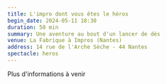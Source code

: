 ```yaml
---
title: L'impro dont vous êtes le héros
begin_date: 2024-05-11 18:30
duration: 50 min
summary: Une aventure au bout d'un lancer de dés
venue: La Fabrique à Impros (Nantes)
address: 14 rue de l'Arche Sèche - 44 Nantes
spectacle: heros
---
```


Plus d'informations à venir
